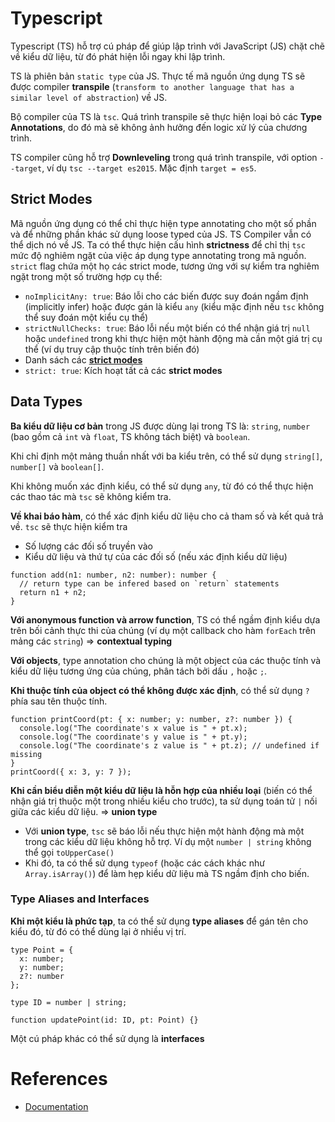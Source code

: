 # Typescript

Typescript (TS) hỗ trợ cú pháp để giúp lập trình với JavaScript (JS) chặt chẽ về kiểu dữ liệu, từ đó phát hiện lỗi ngay khi lập trình. 

TS là phiên bản `static type` của JS. Thực tế mã nguồn ứng dụng TS sẽ được compiler **transpile** (`transform to another language that has a similar level of abstraction`) về JS.

Bộ compiler của TS là `tsc`. Quá trình transpile sẽ thực hiện loại bỏ các **Type Annotations**, do đó mà sẽ không ảnh hưởng đến logic xử lý của chương trình.

TS compiler cũng hỗ trợ **Downleveling** trong quá trình transpile, với option `--target`, ví dụ `tsc --target es2015`. Mặc định `target = es5`.

## Strict Modes

Mã nguồn ứng dụng có thể chỉ thực hiện type annotating cho một số phần và để những phần khác sử dụng loose typed của JS. TS Compiler vẫn có thể dịch nó về JS. Ta có thể thực hiện cấu hình **strictness** để chỉ thị `tsc` mức độ nghiêm ngặt của việc áp dụng type annotating trong mã nguồn. `strict` flag chứa một họ các strict mode, tương ứng với sự kiểm tra nghiêm ngặt trong một số trường hợp cụ thể:
- `noImplicitAny: true`: Báo lỗi cho các biến được suy đoán ngầm định (implicitly infer) hoặc được gán là kiểu `any` (kiểu mặc định nếu `tsc` không thể suy đoán một kiểu cụ thể)
- `strictNullChecks: true`: Báo lỗi nếu một biến có thể nhận giá trị `null` hoặc `undefined` trong khi thực hiện một hành động mà cần một giá trị cụ thể (ví dụ truy cập thuộc tính trên biến đó)
- Danh sách các [**strict modes**](https://www.typescriptlang.org/tsconfig/#strictNullChecks)
- `strict: true`: Kích hoạt tất cả các **strict modes**

## Data Types

**Ba kiểu dữ liệu cơ bản** trong JS được dùng lại trong TS là: `string`, `number` (bao gồm cả `int` và `float`, TS không tách biệt) và `boolean`.

Khi chỉ định một mảng thuần nhất với ba kiểu trên, có thể sử dụng `string[]`, `number[]` và `boolean[]`.

Khi không muốn xác định kiểu, có thể sử dụng `any`, từ đó có thể thực hiện các thao tác mà `tsc` sẽ không kiểm tra.

**Về khai báo hàm**, có thể xác định kiểu dữ liệu cho cả tham số và kết quả trả về. `tsc` sẽ thực hiện kiểm tra
- Số lượng các đối số truyền vào
- Kiểu dữ liệu và thứ tự của các đối số (nếu xác định kiểu dữ liệu)

```tsx
function add(n1: number, n2: number): number {
  // return type can be infered based on `return` statements
  return n1 + n2;
}
```

**Với anonymous function và arrow function**, TS có thể ngầm định kiểu dựa trên bối cảnh thực thi của chúng (ví dụ một callback cho hàm `forEach` trên mảng các `string`) => **contextual typing**

**Với objects**, type annotation cho chúng là một object của các thuộc tính và kiểu dữ liệu tương ứng của chúng, phân tách bởi dấu `,` hoặc `;`.

**Khi thuộc tính của object có thể không được xác định**, có thể sử dụng `?` phía sau tên thuộc tính.

```tsx
function printCoord(pt: { x: number; y: number, z?: number }) {
  console.log("The coordinate's x value is " + pt.x);
  console.log("The coordinate's y value is " + pt.y);
  console.log("The coordinate's z value is " + pt.z); // undefined if missing
}
printCoord({ x: 3, y: 7 });
```

**Khi cần biểu diễn một kiểu dữ liệu là hỗn hợp của nhiều loại** (biến có thể nhận giá trị thuộc một trong nhiều kiểu cho trước), ta sử dụng toán tử `|` nối giữa các kiểu dữ liệu. => **union type**
- Với **union type**, `tsc` sẽ báo lỗi nếu thực hiện một hành động mà một trong các kiểu dữ liệu không hỗ trợ. Ví dụ một `number | string` không thể gọi `toUpperCase()`
- Khi đó, ta có thể sử dụng `typeof` (hoặc các cách khác như `Array.isArray()`) để làm hẹp kiểu dữ liệu mà TS ngầm định cho biến.

### Type Aliases and Interfaces

**Khi một kiểu là phức tạp**, ta có thể sử dụng **type aliases** để gán tên cho kiểu đó, từ đó có thể dùng lại ở nhiều vị trí.

```tsx
type Point = {
  x: number;
  y: number;
  z?: number
};

type ID = number | string;
 
function updatePoint(id: ID, pt: Point) {}
```

Một cú pháp khác có thể sử dụng là **interfaces**


# References

- [Documentation](https://www.typescriptlang.org/)
